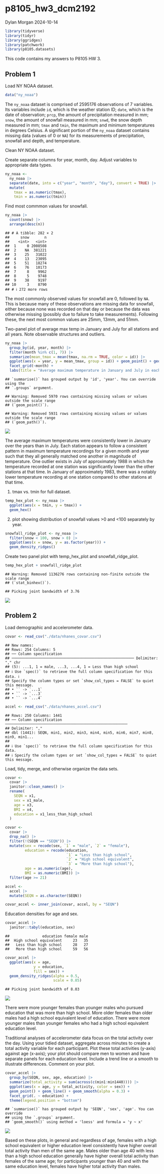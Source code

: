 p8105_hw3_dcm2192
================
Dylan Morgan
2024-10-14

``` r
library(tidyverse)
library(tidyr)
library(ggridges)
library(patchwork)
library(p8105.datasets)
```

This code contains my answers to P8105 HW 3.

## Problem 1

Load NY NOAA dataset.

``` r
data("ny_noaa")
```

The `ny_noaa` dataset is comprised of 2595176 observations of 7
variables. Its variables include `id`, which is the weather station ID;
`date`, which is the date of observation; `prcp`, the amount of
precipitation measured in mm; `snow`, the amount of snowfall measured in
mm; `snwd`, the snow depth measured in mm; `tmax` and `tmin`, the
maximum and minimum temperatures in degrees Celsius. A significant
portion of the `ny_noaa` dataset contains missing data (values of 0 or
`NA`) for its measurements of precipitation, snowfall and depth, and
temperature.

Clean NY NOAA dataset.

Create separate columns for year, month, day. Adjust variables to
appropriate data types.

``` r
ny_noaa <- 
  ny_noaa |>  
  separate(date, into = c("year", "month", "day"), convert = TRUE) |> 
  mutate(
    tmax = as.numeric(tmax),
    tmin = as.numeric(tmin))
```

Find most commmon values for snowfall.

``` r
ny_noaa |> 
  count(snow) |> 
  arrange(desc(n))
```

    ## # A tibble: 282 × 2
    ##     snow       n
    ##    <int>   <int>
    ##  1     0 2008508
    ##  2    NA  381221
    ##  3    25   31022
    ##  4    13   23095
    ##  5    51   18274
    ##  6    76   10173
    ##  7     8    9962
    ##  8     5    9748
    ##  9    38    9197
    ## 10     3    8790
    ## # ℹ 272 more rows

The most commonly observed values for snowfall are 0, followed by `NA`.
This is because many of these observations are missing data for
snowfall, either because none was recorded on that day or because the
data was otherwise missing (possibly due to failure to take
measurements). Following these, the next most common values are 25mm,
13mm, and 51mm.

Two-panel plot of average max temp in January and July for all stations
and all years. Note observable structures and outliers.

``` r
ny_noaa |>  
  group_by(id, year, month) |>  
  filter(month %in% c(1, 7)) |>  
  summarize(mean_tmax = mean(tmax, na.rm = TRUE, color = id)) |>  
  ggplot(aes(x = year, y = mean_tmax, group = id)) + geom_point() + geom_path() +
  facet_grid(~month) +
  labs(title = "Average maximum temperature in January and July in each station over the years")
```

    ## `summarise()` has grouped output by 'id', 'year'. You can override using the
    ## `.groups` argument.

    ## Warning: Removed 5970 rows containing missing values or values outside the scale range
    ## (`geom_point()`).

    ## Warning: Removed 5931 rows containing missing values or values outside the scale range
    ## (`geom_path()`).

![](p8105_hw3_dcm2192_files/figure-gfm/unnamed-chunk-4-1.png)<!-- -->

The average maximum temperatures were consistently lower in January over
the years than in July. Each station appears to follow a consistent
pattern in maximum temperature recordings for a given month and year
such that they all generally matched one another in magnitude of
temperature. One outlier exists in July of approximately 1988 in which
the temperature recorded at one station was significantly lower than the
other stations at that time. In January of approximately 1983, there was
a notably lower temperature recording at one station compared to other
stations at that time.

1)  tmax vs. tmin for full dataset.

``` r
temp_hex_plot <- ny_noaa |> 
  ggplot(aes(x = tmin, y = tmax)) + 
  geom_hex()
```

2)  plot showing distribution of snowfall values \>0 and \<100
    separately by year.

``` r
snowfall_ridge_plot <- ny_noaa |>  
  filter(snow < 100, snow > 0) |> 
  ggplot(aes(x = snow, y = as.factor(year))) + 
  geom_density_ridges()
```

Create two panel plot with temp_hex_plot and snowfall_ridge_plot.

``` r
temp_hex_plot + snowfall_ridge_plot
```

    ## Warning: Removed 1136276 rows containing non-finite outside the scale range
    ## (`stat_binhex()`).

    ## Picking joint bandwidth of 3.76

![](p8105_hw3_dcm2192_files/figure-gfm/unnamed-chunk-7-1.png)<!-- -->

## Problem 2

Load demographic and accelerometer data.

``` r
covar <- read_csv("./data/nhanes_covar.csv")
```

    ## New names:
    ## Rows: 254 Columns: 5
    ## ── Column specification
    ## ──────────────────────────────────────────────────────── Delimiter: "," chr
    ## (5): ...1, 1 = male, ...3, ...4, 1 = Less than high school
    ## ℹ Use `spec()` to retrieve the full column specification for this data. ℹ
    ## Specify the column types or set `show_col_types = FALSE` to quiet this message.
    ## • `` -> `...1`
    ## • `` -> `...3`
    ## • `` -> `...4`

``` r
accel <- read_csv("./data/nhanes_accel.csv")
```

    ## Rows: 250 Columns: 1441
    ## ── Column specification ────────────────────────────────────────────────────────
    ## Delimiter: ","
    ## dbl (1441): SEQN, min1, min2, min3, min4, min5, min6, min7, min8, min9, min1...
    ## 
    ## ℹ Use `spec()` to retrieve the full column specification for this data.
    ## ℹ Specify the column types or set `show_col_types = FALSE` to quiet this message.

Load, tidy, merge, and otherwise organize the data sets.

``` r
covar <- 
  covar |> 
  janitor::clean_names() |> 
  rename(
    SEQN = x1, 
    sex = x1_male, 
    age = x3, 
    BMI = x4, 
    education = x1_less_than_high_school
  )
```

``` r
covar <- 
  covar |> 
  drop_na() |> 
  filter(!(SEQN == "SEQN")) |> 
  mutate(sex = recode(sex, `1` = "male", `2` = "female"),
         education = recode(education, 
                            `1` = "Less than high school", 
                            `2` = "High school equivalent", 
                            `3` = "More than high school"), 
         age = as.numeric(age), 
         BMI = as.numeric(BMI)) |> 
  filter(age >= 21)

accel <- 
  accel |> 
  mutate(SEQN = as.character(SEQN))

covar_accel <- inner_join(covar, accel, by = "SEQN")
```

Education densities for age and sex.

``` r
covar_accel |> 
  janitor::tabyl(education, sex)
```

    ##               education female male
    ##  High school equivalent     23   35
    ##   Less than high school     28   27
    ##   More than high school     59   56

``` r
covar_accel |> 
  ggplot(aes(x = age, 
             y = education, 
             fill = sex)) + 
  geom_density_ridges(alpha = 0.5, 
                      scale = 0.85)
```

    ## Picking joint bandwidth of 8.03

![](p8105_hw3_dcm2192_files/figure-gfm/unnamed-chunk-11-1.png)<!-- -->

There were more younger females than younger males who pursued education
that was more than high school. More older females than older males had
a high school equivalent level of education. There were more younger
males than younger females who had a high school equivalent education
level.

Traditional analyses of accelerometer data focus on the total activity
over the day. Using your tidied dataset, aggregate across minutes to
create a total activity variable for each participant. Plot these total
activities (y-axis) against age (x-axis); your plot should compare men
to women and have separate panels for each education level. Include a
trend line or a smooth to illustrate differences. Comment on your plot.

``` r
covar_accel |> 
  group_by(SEQN, sex, age, education) |> 
  summarize(total_activity = sum(across(c(min1:min1440)))) |> 
  ggplot(aes(x = age, y = total_activity, color = sex)) + 
  geom_point() + geom_line() + geom_smooth(alpha = 0.3) + 
  facet_grid(. ~ education) + 
  theme(legend.position = "bottom")
```

    ## `summarise()` has grouped output by 'SEQN', 'sex', 'age'. You can override
    ## using the `.groups` argument.
    ## `geom_smooth()` using method = 'loess' and formula = 'y ~ x'

![](p8105_hw3_dcm2192_files/figure-gfm/unnamed-chunk-12-1.png)<!-- -->

Based on these plots, in general and regardless of age, females with a
high school equivalent or higher education level consistently have
higher overall total activity than men of the same age. Males older than
age 40 with less than a high school education generally have higher
overall total activity than females of the same age; for participants
younger than 40 and with the same education level, females have higher
total activity than males.
